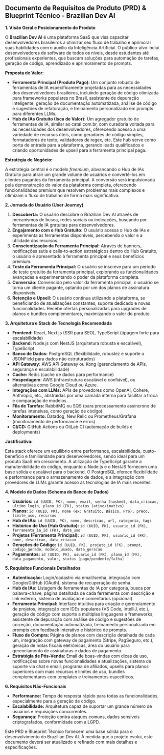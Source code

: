 ## Documento de Requisitos de Produto (PRD) & Blueprint Técnico - Brazilian Dev AI

**1. Visão Geral e Posicionamento do Produto**

O **Brazilian Dev AI** é uma plataforma SaaS que visa capacitar desenvolvedores brasileiros a otimizar seu fluxo de trabalho e aprimorar suas habilidades com o auxílio da Inteligência Artificial. O público-alvo inclui desenvolvedores de software de todos os níveis, desde estudantes até profissionais experientes, que buscam soluções para automação de tarefas, geração de código, aprendizado e aprimoramento de prompts.

**Proposta de Valor:**

*   **Ferramenta Principal (Produto Pago):**  Um conjunto robusto de ferramentas de IA especificamente projetadas para as necessidades dos desenvolvedores brasileiros, incluindo geração de código otimizada para frameworks populares no Brasil,  assistente de depuração inteligente,  geração de documentação automatizada,  análise de código e sugestões de refatoração, e treinamento personalizado em prompts para diferentes LLMs.
*   **Hub de IAs Gratuito (Isca de Valor):** Um agregador gratuito de ferramentas de IA, similar ao catai.com.br, com curadoria voltada para as necessidades dos desenvolvedores, oferecendo acesso a uma variedade de recursos úteis, como geradores de código simples, formatadores de texto, validadores de regex, etc.  Este hub serve como porta de entrada para a plataforma, gerando leads qualificados e criando oportunidades de upsell para a ferramenta principal paga.

**Estratégia de Negócio:**

A estratégia central é o modelo *freemium*, alavancando o Hub de IAs Gratuito para atrair um grande volume de usuários e convertê-los em clientes pagantes da ferramenta principal. A conversão será impulsionada pela demonstração do valor da plataforma completa, oferecendo funcionalidades premium que resolvem problemas mais complexos e otimizam o fluxo de trabalho de forma mais significativa.


**2. Jornada do Usuário (User Journey)**

1.  **Descoberta:** O usuário descobre o Brazilian Dev AI através de mecanismos de busca, redes sociais ou indicações, buscando por ferramentas de IA gratuitas para desenvolvedores.
2.  **Engajamento com o Hub Gratuito:** O usuário acessa o Hub de IAs e experimenta as ferramentas disponíveis, percebendo o valor e a utilidade dos recursos.
3.  **Conscientização da Ferramenta Principal:** Através de banners, notificações sutis e calls-to-action estratégicos dentro do Hub Gratuito, o usuário é apresentado à ferramenta principal e seus benefícios premium.
4.  **Teste da Ferramenta Principal:** O usuário se inscreve para um período de teste gratuito da ferramenta principal, explorando as funcionalidades avançadas e experimentando o poder da plataforma completa.
5.  **Conversão:** Convencido pelo valor da ferramenta principal, o usuário se torna um cliente pagante, optando por um dos planos de assinatura disponíveis.
6.  **Retenção e Upsell:** O usuário continua utilizando a plataforma, se beneficiando de atualizações constantes, suporte dedicado e novas funcionalidades.  Recebe ofertas personalizadas para upgrades de planos e bundles complementares, maximizando o valor do produto.

**3. Arquitetura e Stack de Tecnologia Recomendada**

*   **Frontend:** React, Next.js (SSR para SEO), TypeScript (tipagem forte para escalabilidade)
*   **Backend:** Node.js com NestJS (arquitetura robusta e escalável), TypeScript
*   **Banco de Dados:** PostgreSQL (flexibilidade, robustez e suporte a JSONField para dados não estruturados)
*   **API Gateway:** AWS API Gateway ou Kong (gerenciamento de APIs, segurança e escalabilidade)
*   **Cache:** Redis (cache de dados para performance)
*   **Hospedagem:** AWS (infraestrutura escalável e confiável), ou alternativas como Google Cloud ou Azure.
*   **Integrações com LLMs:** APIs de provedores como OpenAI, Cohere, Anthropic, etc., abstraídas por uma camada interna para facilitar a troca e comparação de modelos.
*   **Fila de Tarefas:** RabbitMQ ou SQS (para processamento assíncrono de tarefas intensivas, como geração de código)
*   **Monitoramento:** Datadog, New Relic ou Prometheus/Grafana (monitoramento de performance e erros)
*   **CI/CD:** GitHub Actions ou GitLab CI (automação de builds e deployments)

**Justificativa:**

Esta stack oferece um equilíbrio entre performance, escalabilidade, custo-benefício e familiaridade para desenvolvedores, sendo ideal para um produto SaaS em crescimento. A utilização de TypeScript garante a manutenibilidade do código, enquanto o Node.js e o NestJS fornecem uma base sólida e escalável para o backend. O PostgreSQL oferece flexibilidade e performance para o armazenamento de dados, e a integração com provedores de LLMs garante acesso às tecnologias de IA mais recentes.

**4. Modelo de Dados (Schema do Banco de Dados)**

*   **Usuários:** `id (UUID, PK), nome, email, senha (hashed), data_criacao, ultimo_login, plano_id (FK), status (ativo/inativo)`
*   **Planos:** `id (UUID, PK), nome (ex: Gratuito, Básico, Pro), preco, limite_uso, recursos`
*   **Hub de IAs:** `id (UUID, PK), nome, descricao, url, categoria, tags`
*   **Histórico de Uso (Hub Gratuito):**  `id (UUID, PK), usuario_id (FK), ferramenta_ia_id (FK), data_uso`
*   **Projetos (Ferramenta Principal):** `id (UUID, PK), usuario_id (FK), nome, descricao, data_criacao`
*   **Gerações de Código:** `id (UUID, PK), projeto_id (FK), prompt, codigo_gerado, modelo_usado, data_geracao`
*   **Pagamentos:**  `id (UUID, PK), usuario_id (FK), plano_id (FK), data_pagamento, valor, status (pago/pendente/falha)`


**5. Requisitos Funcionais Detalhados**

*   **Autenticação:** Login/cadastro via email/senha, integração com Google/GitHub (OAuth), sistema de recuperação de senha.
*   **Hub de IAs:**  Listagem de ferramentas de IA por categoria, busca por palavra-chave, página detalhada de cada ferramenta com descrição e link externo, sistema de avaliação e comentários (opcional).
*   **Ferramenta Principal:**  Interface intuitiva para criação e gerenciamento de projetos,  integração com IDEs populares (VS Code, IntelliJ, etc.),  geração de código com suporte a múltiplas linguagens e frameworks,  assistente de depuração com análise de código e sugestões de correção, documentação automatizada,  treinamento personalizado em prompts com feedback interativo e histórico de prompts.
*   **Fluxo de Compra:**  Página de planos com descrição detalhada de cada um,  integração com gateway de pagamento (Stripe, PagSeguro, etc.),  geração de notas fiscais eletrônicas,  área do usuário para gerenciamento de assinaturas e dados de pagamento.
*   **Estratégia de Pós-Venda:**  Email de boas-vindas com dicas de uso,  notificações sobre novas funcionalidades e atualizações,  sistema de suporte via chat e email,  programa de afiliados,  upsells para planos superiores com mais recursos e limites de uso, bundles complementares com templates e treinamentos específicos.


**6. Requisitos Não-Funcionais**

*   **Performance:** Tempo de resposta rápido para todas as funcionalidades, especialmente para a geração de código.
*   **Escalabilidade:** Arquitetura capaz de suportar um grande número de usuários e requisições concorrentes.
*   **Segurança:** Proteção contra ataques comuns, dados sensíveis criptografados, conformidade com a LGPD.


Este PRD e Blueprint Técnico fornecem uma base sólida para o desenvolvimento do Brazilian Dev AI. À medida que o projeto evolui, este documento deverá ser atualizado e refinado com mais detalhes e especificações.
